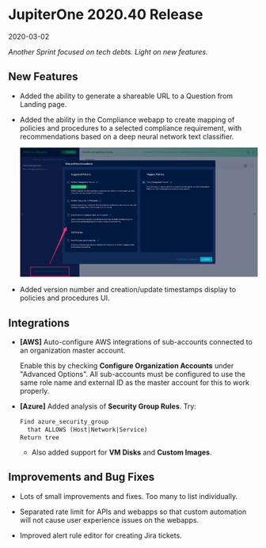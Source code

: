 # JupiterOne 2020.40 Release

2020-03-02

_Another Sprint focused on tech debts. Light on new features._

## New Features

- Added the ability to generate a shareable URL to a Question from Landing page.

- Added the ability in the Compliance webapp to create mapping of policies and
  procedures to a selected compliance requirement, with recommendations based on
  a deep neural network text classifier.

  ![compliance-map-policies](../assets/compliance-map-policies.png)

- Added version number and creation/update timestamps display to policies and
  procedures UI.

## Integrations

- **[AWS]** Auto-configure AWS integrations of sub-accounts connected to an
  organization master account.

  Enable this by checking **Configure Organization Accounts** under "Advanced
  Options". All sub-accounts must be configured to use the same role name and
  external ID as the master account for this to work properly.

- **[Azure]** Added analysis of **Security Group Rules**. Try:

  ```j1ql
  Find azure_security_group
    that ALLOWS (Host|Network|Service)
  Return tree
  ```

  - Also added support for **VM Disks** and **Custom Images**.

## Improvements and Bug Fixes

- Lots of small improvements and fixes. Too many to list individually.

- Separated rate limit for APIs and webapps so that custom automation will not
  cause user experience issues on the webapps.

- Improved alert rule editor for creating Jira tickets.
